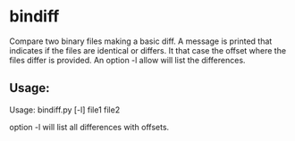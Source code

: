 bindiff
=======

Compare two binary files making a basic diff.
A message is printed that indicates if the files are identical or differs.
It that case the offset where the files differ is provided. An option -l allow will list the differences.

Usage:
------

Usage: bindiff.py [-l] file1 file2

option -l will list all differences with offsets.


